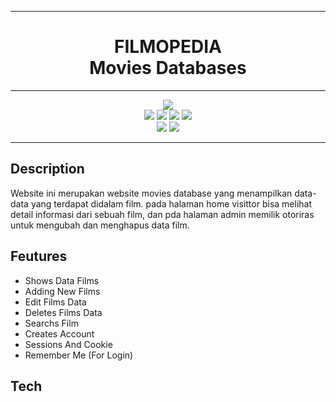<hr><h1 align="center" style="letter-spacing = 300px">
  FILMOPEDIA
  <br>
  Movies Databases
  <br>
</h1><hr>

<p align="center">
  <img src="https://img.shields.io/badge/VSCode-0078D4?style=for-the-badge&logo=visual%20studio%20code&logoColor=white"><br>
  <img src="https://img.shields.io/badge/HTML5-E34F26?style=for-the-badge&logo=html5&logoColor=white">
  <img src="https://img.shields.io/badge/CSS3-1572B6?style=for-the-badge&logo=css3&logoColor=white">
  <img src="https://img.shields.io/badge/JavaScript-F7DF1E?style=for-the-badge&logo=javascript&logoColor=black">
  <img src="https://img.shields.io/badge/PHP-777BB4?style=for-the-badge&logo=php&logoColor=white"><br>
  <img src="https://img.shields.io/badge/Bootstrap-563D7C?style=for-the-badge&logo=bootstrap&logoColor=white">
  <img src="https://img.shields.io/badge/MySQL-005C84?style=for-the-badge&logo=mysql&logoColor=white">
</p><hr>

## Description
Website ini merupakan website movies database yang menampilkan data-data yang terdapat didalam film.
pada halaman home visittor bisa melihat detail informasi dari sebuah film, dan pda halaman admin memilik otoriras
untuk mengubah dan menghapus data film.

## Feutures
- Shows Data Films
- Adding New Films
- Edit Films Data
- Deletes Films Data
- Searchs Film
- Creates Account
- Sessions And Cookie
- Remember Me (For Login)

## Tech





